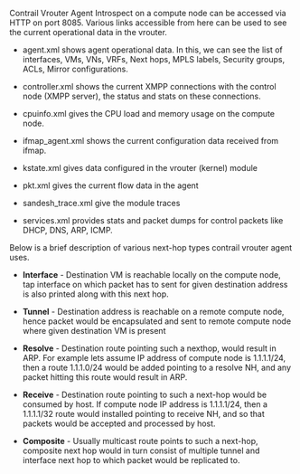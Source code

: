 Contrail Vrouter Agent Introspect on a compute node can be accessed via HTTP on port 8085. Various links accessible from here can be used to see the current operational data in the vrouter.

* agent.xml shows agent operational data. In this, we can see the list of interfaces, VMs, VNs, VRFs, Next hops, MPLS labels, Security groups, ACLs, Mirror configurations.

* controller.xml shows the current XMPP connections with the control node (XMPP server), the status and stats on these connections.

* cpuinfo.xml gives the CPU load and memory usage on the compute node.

* ifmap_agent.xml shows the current configuration data received from ifmap.

* kstate.xml gives data configured in the vrouter (kernel) module

* pkt.xml gives the current flow data in the agent

* sandesh_trace.xml give the module traces

* services.xml provides stats and packet dumps for control packets like DHCP, DNS, ARP, ICMP.

Below is a brief description of various next-hop types contrail vrouter agent uses.

* **Interface** - Destination VM is reachable locally on the compute node, tap interface on which packet has to sent for given destination address is also printed along with this next hop.

* **Tunnel** - Destination address is reachable on a remote compute node, hence packet would be encapsulated and sent to remote compute node where given destination VM is present

* **Resolve** - Destination route pointing such a nexthop, would result in ARP. For example lets assume IP address of compute node is 1.1.1.1/24, then a route 1.1.1.0/24 would be added pointing to a resolve NH, and any packet hitting this route would result in ARP.

* **Receive** - Destination route pointing to such a next-hop would be consumed by host. If compute node IP address is 1.1.1.1/24, then a 1.1.1.1/32 route would installed pointing to receive NH, and so that packets would be accepted and processed by host.

* **Composite** - Usually multicast route points to such a next-hop, composite next hop would in turn consist of multiple tunnel and interface next hop to which packet would be replicated to.
